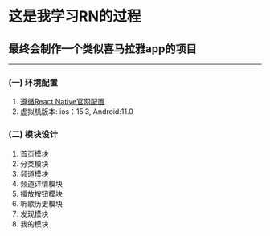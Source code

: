 # 这是我学习RN的过程
## 最终会制作一个类似喜马拉雅app的项目
---
### (一) 环境配置 
1. [遵循React Native官网配置](https://www.react-native.cn/docs/environment-setup)
2. 虚拟机版本: ios：15.3, Android:11.0
### (二) 模块设计
1. 首页模块
2. 分类模块
3. 频道模块
4. 频道详情模块
5. 播放按钮模块
6. 听歌历史模块
7. 发现模块
8. 我的模块
